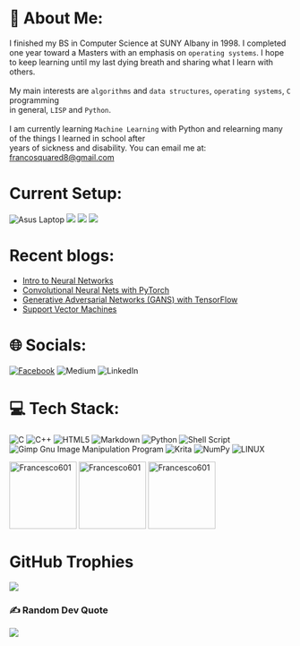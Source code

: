 # 💫 About Me:
I finished my BS in Computer Science at  SUNY Albany in 1998.  I completed one year toward a Masters with an emphasis on `operating systems`. I hope to  keep learning until my last dying breath and sharing what I learn with others.<br><br>My main interests are `algorithms` and `data structures`, `operating systems`, `C` programming<br>in general, `LISP` and `Python`.<br><br>I am currently learning `Machine Learning`  with Python and relearning many of the things I learned in school after<br>years of sickness and disability.  You can email me at: <francosquared8@gmail.com>
# Current Setup:
![Asus Laptop](https://img.shields.io/badge/asus%20laptop-000000?style=for-the-badge&logo=asus&logoColor=white)
<img src="https://img.shields.io/badge/intel-core%20i5%2011th-%230071C5.svg?&style=for-the-badge&logo=intel&logoColor=white" />
<img src="https://img.shields.io/badge/RAM-8GB-%230071C5.svg?&style=for-the-badge&logoColor=white" />
<img src="https://img.shields.io/badge/Arch_Linux-1793D1?style=for-the-badge&logo=arch-linux&logoColor=white" />

# Recent blogs:
- <a href="https://medium.com/@francescofranco_39234/introduction-to-neural-networks-262cc5658ae4"> Intro to Neural Networks </a>
- <a href="https://medium.com/@francescofranco_39234/convolutional-neural-networks-with-pytorch-75eeca86e031"> Convolutional Neural Nets with PyTorch </a>
- <a href="https://medium.com/@francescofranco_39234/generative-adversarial-networks-with-step-by-step-python-code-f88729356c74"> Generative Adversarial Networks (GANS) with TensorFlow </a>
- <a href="https://medium.com/@francescofranco_39234/support-vector-machines-ff8aceee2702"> Support Vector Machines </a>


# 🌐 Socials:
[![Facebook](https://img.shields.io/badge/Facebook-%231877F2.svg?logo=Facebook&logoColor=white)](https://facebook.com/francoquared67@gmail.com) 
![Medium](https://img.shields.io/badge/Medium-12100E?style=for-the-badge&logo=medium&logoColor=white)
![LinkedIn](https://img.shields.io/badge/LinkedIn-0077B5?style=for-the-badge&logo=linkedin&logoColor=white)


# 💻 Tech Stack:
![C](https://img.shields.io/badge/c-%2300599C.svg?style=for-the-badge&logo=c&logoColor=white) ![C++](https://img.shields.io/badge/c++-%2300599C.svg?style=for-the-badge&logo=c%2B%2B&logoColor=white) ![HTML5](https://img.shields.io/badge/html5-%23E34F26.svg?style=for-the-badge&logo=html5&logoColor=white) ![Markdown](https://img.shields.io/badge/markdown-%23000000.svg?style=for-the-badge&logo=markdown&logoColor=white) ![Python](https://img.shields.io/badge/python-3670A0?style=for-the-badge&logo=python&logoColor=ffdd54) ![Shell Script](https://img.shields.io/badge/shell_script-%23121011.svg?style=for-the-badge&logo=gnu-bash&logoColor=white) ![Gimp Gnu Image Manipulation Program](https://img.shields.io/badge/Gimp-657D8B?style=for-the-badge&logo=gimp&logoColor=FFFFFF) ![Krita](https://img.shields.io/badge/Krita-203759?style=for-the-badge&logo=krita&logoColor=EEF37B) ![NumPy](https://img.shields.io/badge/numpy-%23013243.svg?style=for-the-badge&logo=numpy&logoColor=white) ![LINUX](https://img.shields.io/badge/Linux-FCC624?style=for-the-badge&logo=linux&logoColor=black)

<p align="canter">
<img
      src="https://github-readme-stats.vercel.app/api/top-langs?username=Francesco601&show_icons=true&locale=en&layout=compact"
      alt="Francesco601"
      style="height: 120px;"
    />
    <img
      src="https://github-readme-stats.vercel.app/api?username=Francesco601&show_icons=true&locale=en"
      alt="Francesco601"
      style="height: 120px;"
    />
    <img
      src="https://github-readme-streak-stats.herokuapp.com/?user=Francesco601&"
      alt="Francesco601"
      style="height: 120px;"
    />
</p>




# GitHub Trophies
![](https://github-profile-trophy.vercel.app/?username=francesco601&theme=dracula&no-frame=false&no-bg=true&margin-w=4)


### ✍️ Random Dev Quote
![](https://quotes-github-readme.vercel.app/api?type=horizontal&theme=radical)















